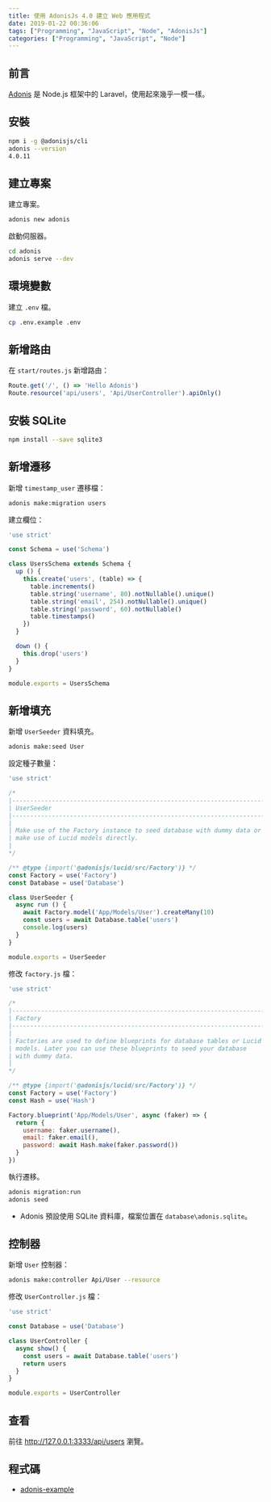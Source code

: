 ```yaml
---
title: 使用 AdonisJs 4.0 建立 Web 應用程式
date: 2019-01-22 00:36:06
tags: ["Programming", "JavaScript", "Node", "AdonisJs"]
categories: ["Programming", "JavaScript", "Node"]
---
```


## 前言

[Adonis](https://github.com/adonisjs/adonis-framework) 是 Node.js 框架中的 Laravel，使用起來幾乎一模一樣。

## 安裝

```bash
npm i -g @adonisjs/cli
adonis --version
4.0.11
```

## 建立專案

建立專案。

```bash
adonis new adonis
```

啟動伺服器。

```bash
cd adonis
adonis serve --dev
```

## 環境變數

建立 `.env` 檔。

```bash
cp .env.example .env
```

## 新增路由

在 `start/routes.js` 新增路由：

```js
Route.get('/', () => 'Hello Adonis')
Route.resource('api/users', 'Api/UserController').apiOnly()
```

## 安裝 SQLite

```bash
npm install --save sqlite3
```

## 新增遷移

新增 `timestamp_user` 遷移檔：

```bash
adonis make:migration users
```

建立欄位：

```js
'use strict'

const Schema = use('Schema')

class UsersSchema extends Schema {
  up () {
    this.create('users', (table) => {
      table.increments()
      table.string('username', 80).notNullable().unique()
      table.string('email', 254).notNullable().unique()
      table.string('password', 60).notNullable()
      table.timestamps()
    })
  }

  down () {
    this.drop('users')
  }
}

module.exports = UsersSchema
```

## 新增填充

新增 `UserSeeder` 資料填充。

```bash
adonis make:seed User
```

設定種子數量：

```js
'use strict'

/*
|--------------------------------------------------------------------------
| UserSeeder
|--------------------------------------------------------------------------
|
| Make use of the Factory instance to seed database with dummy data or
| make use of Lucid models directly.
|
*/

/** @type {import('@adonisjs/lucid/src/Factory')} */
const Factory = use('Factory')
const Database = use('Database')

class UserSeeder {
  async run () {
    await Factory.model('App/Models/User').createMany(10)
    const users = await Database.table('users')
    console.log(users)
  }
}

module.exports = UserSeeder
```

修改 `factory.js` 檔：

```js
'use strict'

/*
|--------------------------------------------------------------------------
| Factory
|--------------------------------------------------------------------------
|
| Factories are used to define blueprints for database tables or Lucid
| models. Later you can use these blueprints to seed your database
| with dummy data.
|
*/

/** @type {import('@adonisjs/lucid/src/Factory')} */
const Factory = use('Factory')
const Hash = use('Hash')

Factory.blueprint('App/Models/User', async (faker) => {
  return {
    username: faker.username(),
    email: faker.email(),
    password: await Hash.make(faker.password())
  }
})
```

執行遷移。

```bash
adonis migration:run
adonis seed
```

- Adonis 預設使用 SQLite 資料庫，檔案位置在 `database\adonis.sqlite`。

## 控制器

新增 `User` 控制器：

```bash
adonis make:controller Api/User --resource
```

修改 `UserController.js` 檔：

```js
'use strict'

const Database = use('Database')

class UserController {
  async show() {
    const users = await Database.table('users')
    return users
  }
}

module.exports = UserController
```

## 查看

前往 <http://127.0.0.1:3333/api/users> 瀏覽。

## 程式碼

- [adonis-example](https://github.com/memochou1993/adonis-example)
